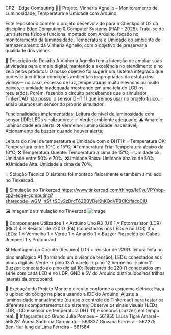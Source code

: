CP2 - Edge Computing 🍷💡
Projeto: Vinheria Agnello – Monitoramento de Luminosidade, Temperatura e Umidade com Arduino

Este repositório contém o projeto desenvolvido para o Checkpoint 02 da disciplina Edge Computing & Computer Systems (FIAP - 2025). Trata-se de um sistema físico e funcional montado com Arduino, focado no monitoramento da luminosidade, Temperatura e Umidade do ambiente de armazenamento da Vinheria Agnello, com o objetivo de preservar a qualidade dos vinhos.

🧩 Descrição do Desafio
A Vinheria Agnello tem a intenção de ampliar suas atividades para o meio digital, mantendo a excelência no atendimento e no zelo pelos produtos. O nosso objetivo foi sugerir um sistema integrado que pudesse identificar condições ambientais inapropriadas da estufa dos vinhos— no caso, excesso de luz, temperaturas muito elevadas ou muito baixas, e umidade inadequada mostrando em uma tela do LCD os resultados. Porém, fazendo o circuito percebemos que o simulador TinkerCAD não possui o sensor DHT 11 que iremos usar no projeto físico... então usamos um sensor do próprio simulador.

Funcionalidades implementadas:
Leitura do nível de luminosidade com sensor LDR;
LEDs sinalizadores:
✅ Verde: ambiente adequado;
⚠️ Amarelo: luminosidade em alerta;
❌ Vermelho: luminosidade inaceitável;
Acionamento de buzzer quando houver alerta;

Leitura do nível de temperatura e Umidade com o DHT11:
✅Temperatura OK: Temperatura entre 10°C e 15°C;
❌Temperatura Fria: Temperatura abaixo de 10°C;
❌ Temperatura Quente: Temoeratura a cima de 15°C;
✅Umidade ok: Umidade entre 50% e 70%;
❌Umidade Baixa: Umidade abaixo de 50%;
❌Umidade Alta: Umidade a cima de 70%;

💡 Solução Técnica
O sistema foi montado fisicamente e também simulado no Tinkercad.

🔗 Simulação no Tinkercad
https://www.tinkercad.com/things/fe9vuVPYnbp-cp2-edge-computing?sharecode=wGM_nSf_tSDv2zDrcT62B0VDeKhKQqVPBCKxfacoClU

🖼️ Imagem da simulação no Tinkercad
![image](https://github.com/user-attachments/assets/5d3ce3f0-99af-46ea-912e-9e4190adde08)


🔧 Componentes Utilizados
1 × Arduino Uno R3 (U1)
1 × Fotorresistor (LDR) (Rluz)
4 × Resistor de 220 Ω (R4) (conectados nos LEDs e no LDR)
3 × LEDs:
1 × Vermelho
1 × Verde
1 × Amarelo
1 × Buzzer Piezoelétrico 
Cabos Jumpers
1 × Protoboard


🛠️ Montagem do Circuito (Resumo)
LDR + resistor de 220Ω: leitura feita no pino analógico A1 (formando um divisor de tensão);
LEDs: conectados aos pinos digitais:
Verde → pino 13
Amarelo → pino 12
Vermelho → pino 11
Buzzer: conectado ao pino digital 10;
Resistores de 220 Ω conectados em série com cada LED e no LDR;
GND e 5V do Arduino distribuídos nos trilhos laterais da protoboard.

💾 Execução do Projeto
Monte o circuito conforme o esquema elétrico;
Faça o upload do código na placa usando a IDE do Arduino;
Ajuste a luminosidade manualmente (ou use o controle do Tinkercad) para testar os diferentes comportamentos do sistema;
Observe os sinais visuais (LEDs, LDR, LCD e sensor de temperatura DHT 11) e sonoros (buzzer) em tempo real.
👥 Integrantes do Grupo
Julia Pompeu – 561955
Laura Tigre Amaral – 565281
Áurea Sardinha Carminato – 563837
Giovana Parreira – 562275
Ben-Hur Iung de Lima Ferreira – 561564
